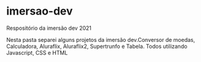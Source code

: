 # imersao-dev
Respositório da imersão dev 2021

Nesta pasta separei alguns projetos da imersão dev.Conversor de moedas, Calculadora, Aluraflix, Aluraflix2, Supertrunfo e Tabela. Todos utilizando Javascript, CSS e HTML
